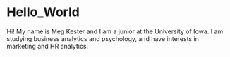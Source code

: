 # Hello_World

Hi! My name is Meg Kester and I am a junior at the University of Iowa. I am studying business analytics and psychology, and have interests in marketing and HR analytics. 
